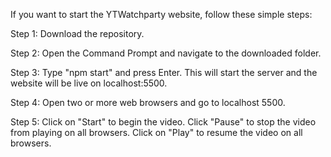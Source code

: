 If you want to start the YTWatchparty website, follow these simple steps:

Step 1: Download the repository.

Step 2: Open the Command Prompt and navigate to the downloaded folder.

Step 3: Type "npm start" and press Enter. This will start the server and the website will be live on localhost:5500.

Step 4: Open two or more web browsers and go to localhost 5500.

Step 5: Click on "Start" to begin the video. Click "Pause" to stop the video from playing on all browsers. Click on "Play" to resume the video on all browsers.
